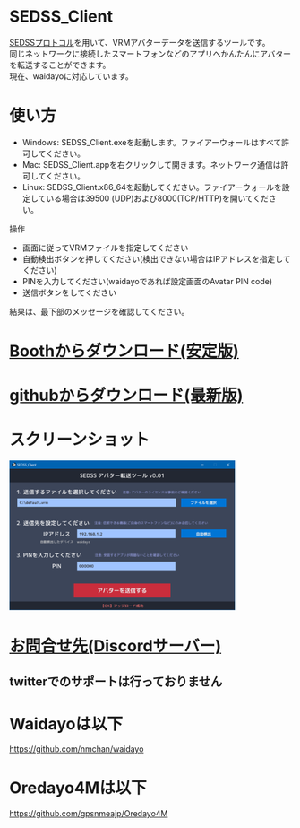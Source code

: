 # SEDSS_Client
[SEDSSプロトコル](https://github.com/gpsnmeajp/SimpleEncryptedDataSendSample)を用いて、VRMアバターデータを送信するツールです。  
同じネットワークに接続したスマートフォンなどのアプリへかんたんにアバターを転送することができます。  
現在、waidayoに対応しています。  

# 使い方
+ Windows: SEDSS_Client.exeを起動します。ファイアーウォールはすべて許可してください。
+ Mac: SEDSS_Client.appを右クリックして開きます。ネットワーク通信は許可してください。
+ Linux: SEDSS_Client.x86_64を起動してください。ファイアーウォールを設定している場合は39500 (UDP)および8000(TCP/HTTP)を開いてください。

操作
+ 画面に従ってVRMファイルを指定してください
+ 自動検出ボタンを押してください(検出できない場合はIPアドレスを指定してください)
+ PINを入力してください(waidayoであれば設定画面のAvatar PIN code)
+ 送信ボタンをしてください

結果は、最下部のメッセージを確認してください。

# [Boothからダウンロード(安定版)](https://sabowl.booth.pm/items/2535168)
# [githubからダウンロード(最新版)](https://github.com/gpsnmeajp/SEDSS_Client/releases)

# スクリーンショット
<img src="https://github.com/gpsnmeajp/SEDSS_Client/blob/main/README-image/screen.png?raw=true" width=80% />

# [お問合せ先(Discordサーバー)](https://discord.gg/nGapSR7)
## twitterでのサポートは行っておりません

# Waidayoは以下
https://github.com/nmchan/waidayo

# Oredayo4Mは以下
https://github.com/gpsnmeajp/Oredayo4M
